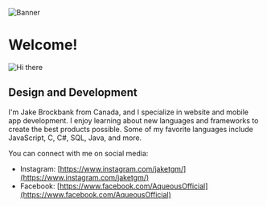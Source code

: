 ![Banner](https://github.com/jaketgm/GitHubBanner/blob/main/GitHubBanner.png)

# Welcome!
![Hi there](https://github.com/jaketgm/GitHubBanner/raw/main/redmonsterq.gif)

## Design and Development

I'm Jake Brockbank from Canada, and I specialize in website and mobile app development. I enjoy learning about new languages and frameworks to create the best products possible. Some of my favorite languages include JavaScript, C, C#, SQL, Java, and more.

You can connect with me on social media:

- Instagram: [https://www.instagram.com/jaketgm/](https://www.instagram.com/jaketgm/)
- Facebook: [https://www.facebook.com/AqueousOfficial](https://www.facebook.com/AqueousOfficial)
